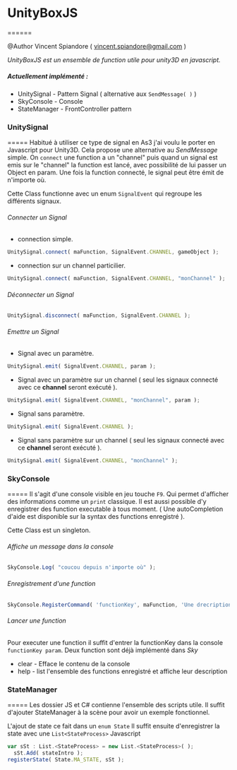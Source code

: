 # UnityBoxJS
======

@Author Vincent Spiandore ( vincent.spiandore@gmail.com )

_UnityBoxJS est un ensemble de function utile pour unity3D en javascript._

##### Actuellement implémenté : 
* UnitySignal 	- Pattern Signal ( alternative aux `SendMessage( )` )
* SkyConsole 	- Console  
* StateManager  - FrontController pattern

### UnitySignal
=====
Habitué à utiliser ce type de signal en As3 j'ai voulu le porter en Javascript pour Unity3D. Cela propose une alternative au *SendMessage* simple. On `connect` une function a un "channel" puis quand un signal est emis sur le "channel" la function est lancé, avec possibilité de lui passer un Object en param. Une fois la function connecté, le signal peut être émit de n'importe où.

Cette Class functionne avec un enum `SignalEvent` qui regroupe les différents signaux.

###### Connecter un Signal
* connection simple.

```Javascript
UnitySignal.connect( maFunction, SignalEvent.CHANNEL, gameObject );
```
* connection sur un channel particilier.

```Javascript
UnitySignal.connect( maFunction, SignalEvent.CHANNEL, "monChannel" );
```

###### Déconnecter un Signal
```Javascript
UnitySignal.disconnect( maFunction, SignalEvent.CHANNEL );
```

###### Emettre un Signal
* Signal avec un paramètre.

```Javascript
UnitySignal.emit( SignalEvent.CHANNEL, param );
```
* Signal avec un paramètre sur un channel ( seul les signaux connecté avec ce __channel__ seront exécuté ).

```Javascript
UnitySignal.emit( SignalEvent.CHANNEL, "monChannel", param );
```
* Signal sans paramètre.

```Javascript
UnitySignal.emit( SignalEvent.CHANNEL );
```
* Signal sans paramètre sur un channel ( seul les signaux connecté avec ce __channel__ seront exécuté ).

```Javascript
UnitySignal.emit( SignalEvent.CHANNEL, "monChannel" );
```


### SkyConsole
=====
Il s'agit d'une console visible en jeu touche `F9`. Qui permet d'afficher des informations comme un `print` classique. Il est aussi possible d'y enregistrer des function executable à tous moment. ( Une autoCompletion d'aide est disponible sur la syntax des functions enregistré ).

Cette Class est un singleton.

###### Affiche un message dans la console
```Javascript
SkyConsole.Log( "coucou depuis n'importe où" );
```
###### Enregistrement d'une function
```Javascript
SkyConsole.RegisterCommand( 'functionKey', maFunction, 'Une drecription de la function' );
```

###### Lancer une function
Pour executer une function il suffit d'entrer la functionKey dans la console `functionKey param`.
Deux function sont déjà implémenté dans *Sky*
* clear - Efface le contenu de la console
* help - list l'ensemble des functions enregistré et affiche leur description

### StateManager
===== 
Les dossier JS et C# contienne l'ensemble des scripts utile.
Il suffit d'ajouter StateManager à la scène pour avoir un exemple fonctionnel.

L'ajout de state ce fait dans un `enum State`
Il suffit ensuite d'enregistrer la state avec une `List<StateProcess>`
Javascript
```Javascript
var sSt : List.<StateProcess> = new List.<StateProcess>( );
  sSt.Add( stateIntro );
registerState( State.MA_STATE, sSt );
```
